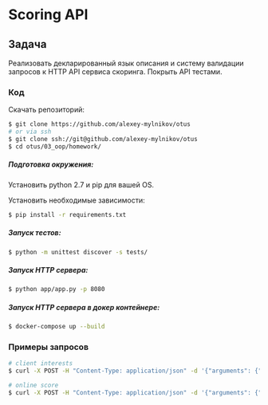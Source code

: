 # Scoring API
## Задача
Реализовать декларированный язык описания и систему валидации запросов к HTTP API сервиса скоринга. Покрыть API тестами.
### Код
Скачать репозиторий:
```bash
$ git clone https://github.com/alexey-mylnikov/otus
# or via ssh
$ git clone ssh://git@github.com/alexey-mylnikov/otus
$ cd otus/03_oop/homework/
```
##### Подготовка окружения:
Установить python 2.7 и pip для вашей OS.

Установить необходимые зависимости:
```bash
$ pip install -r requirements.txt
```
##### Запуск тестов:
```bash
$ python -m unittest discover -s tests/
```
##### Запуск HTTP сервера:
```bash
$ python app/app.py -p 8080
```
##### Запуск HTTP сервера в докер контейнере:
```bash
$ docker-compose up --build
```
### Примеры запросов
```bash
# client interests
$ curl -X POST -H "Content-Type: application/json" -d '{"arguments": {"date": "27.01.2019", "client_ids": [1, 2, 3]}, "account": "horns&hoofs", "login": "h&f", "token": "55cc9ce545bcd144300fe9efc28e65d415b923ebb6be1e19d2750a2c03e80dd209a27954dca045e5bb12418e7d89b6d718a9e35af34e14e1d5bcd5a08f21fc95", "method": "clients_interests"}' http://127.0.0.1:8080/method/
```
```bash
# online score
$ curl -X POST -H "Content-Type: application/json" -d '{"arguments": {"phone": "79175002040", "email": "stupnikov@otus.ru", "gender": 1}, "account": "horns&hoofs", "login": "h&f", "token": "55cc9ce545bcd144300fe9efc28e65d415b923ebb6be1e19d2750a2c03e80dd209a27954dca045e5bb12418e7d89b6d718a9e35af34e14e1d5bcd5a08f21fc95", "method": "online_score"}' http://127.0.0.1:8080/method/
```
